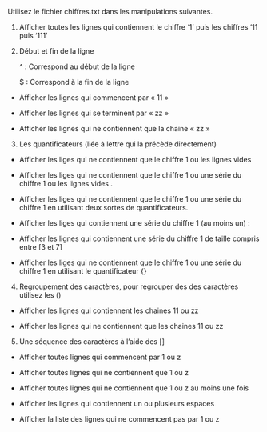 Utilisez le fichier chiffres.txt dans les manipulations suivantes.

1.	Afficher toutes les lignes qui contiennent le chiffre ‘1’ puis les chiffres ‘11 puis ‘111’


2.	Début et fin de la ligne

	^ : Correspond au début de la ligne

	$ : Correspond à la fin de la ligne

-	Afficher les lignes qui commencent par « 11 »


-	Afficher les lignes qui se terminent par « zz »


-	Afficher les lignes qui ne contiennent que la chaine « zz »


3.	Les quantificateurs (liée à lettre qui la précède directement)

-	Afficher les liges qui ne contiennent que le chiffre 1 ou les lignes vides



-	Afficher les liges qui ne contiennent que le chiffre 1 ou une série du chiffre 1 ou les lignes vides .


-	Afficher les liges qui ne contiennent que le chiffre 1 ou une série du chiffre 1 en utilisant deux sortes de quantificateurs.


-	Afficher les liges qui contiennent une série du chiffre 1 (au moins un) :


-	Afficher les lignes qui contiennent une série du chiffre 1 de taille compris entre [3 et 7]


-	Afficher les liges qui ne contiennent que le chiffre 1 ou une série du chiffre 1 en utilisant le quantificateur {}


4.	Regroupement des caractères, pour regrouper des des caractères utilisez les ()

-	Afficher les lignes qui contiennent les chaines 11 ou zz


-	Afficher les lignes qui ne contiennent que les chaines 11 ou zz


5.	Une séquence des caractères à l’aide des []

-	Afficher toutes lignes qui commencent par 1 ou z


-	Afficher toutes lignes qui ne contiennent que 1 ou z 


-	Afficher toutes lignes qui ne contiennent que 1 ou z au moins une fois


-	Afficher les lignes qui contiennent un ou plusieurs espaces


-	 Afficher la liste des lignes qui ne commencent pas par 1 ou z
